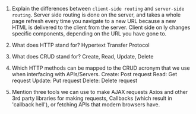 1.  Explain the differences between `client-side routing` and `server-side routing`.
Server side routing is done on the server, and takes a whole page refresh every time you navigate to a new URL because a new HTML is delivered to the client from the server. Client side on ly changes specific components, depending on the URL you have gone to. 


1.  What does HTTP stand for?
Hypertext Transfer Protocol

1.  What does CRUD stand for?
Create, Read, Update, Delete

1.  Which HTTP methods can be mapped to the CRUD acronym that we use when interfacing with APIs/Servers.
Create: Post request
Read: Get request
Update: Put request
Delete: Delete request

1.  Mention three tools we can use to make AJAX requests
Axios and other 3rd party libraries for making requests, Callbacks (which result in 'callback hell'), or fetching APIs that modern browsers have.
